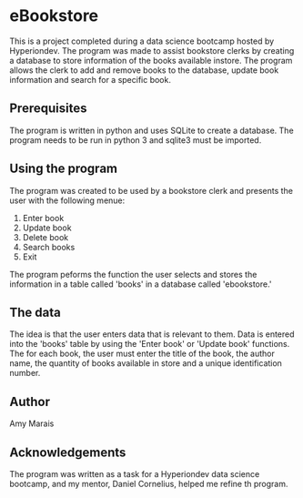 # eBookstore
This is a project completed during a data science bootcamp hosted by Hyperiondev. 
The program was made to assist bookstore clerks by creating a database to store information of the books available instore. 
The program allows the clerk to add and remove books to the database, update book information and search for a specific book. 

## Prerequisites 
The program is written in python and uses SQLite to create a database. 
The program needs to be run in python 3 and sqlite3 must be imported. 

## Using the program 
The program was created to be used by a bookstore clerk and presents the user with the following menue: 

1. Enter book
2. Update book
3. Delete book
4. Search books
0. Exit 

The program peforms the function the user selects and stores the information in a table called 'books' in a database called 'ebookstore.' 

## The data 
The idea is that the user enters data that is relevant to them. Data is entered into the 'books' table by using the 'Enter book' or 'Update book' functions.
The for each book, the user must enter the title of the book, the author name, the quantity of books available in store and a unique identification number. 

## Author
Amy Marais

## Acknowledgements
The program was written as a task for a Hyperiondev data science bootcamp, and my mentor, Daniel Cornelius, helped me refine th program. 
